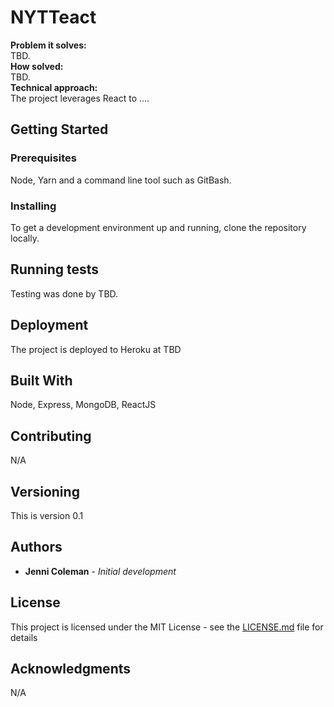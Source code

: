 # NYTTeact


**Problem it solves:** \
TBD. \
**How solved:** \
TBD. \
**Technical approach:** \
The project leverages React to ....

## Getting Started
 
### Prerequisites

Node, Yarn and a command line tool such as GitBash.

### Installing

To get a development environment up and running, clone the repository locally.

## Running tests

Testing was done by TBD.

## Deployment

The project is deployed to Heroku at TBD

## Built With

Node, Express, MongoDB, ReactJS

## Contributing

N/A

## Versioning

This is version 0.1

## Authors

* **Jenni Coleman** - *Initial development*

## License

This project is licensed under the MIT License - see the [LICENSE.md](LICENSE.md) file for details

## Acknowledgments

N/A